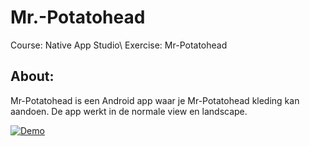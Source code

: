 # Mr.-Potatohead

Course: Native App Studio\\
Exercise: Mr-Potatohead

## About:

Mr-Potatohead is een Android app waar je Mr-Potatohead kleding kan aandoen.
De app werkt in de normale view en landscape.


[![Demo](https://youtu.be/TUAWR_lybFY.jpg)](https://youtu.be/TUAWR_lybFY)


